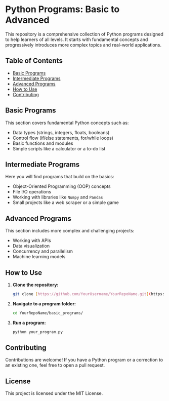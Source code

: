 # Python Programs: Basic to Advanced

This repository is a comprehensive collection of Python programs designed to help learners of all levels. It starts with fundamental concepts and progressively introduces more complex topics and real-world applications.

## Table of Contents
- [Basic Programs](#basic-programs)
- [Intermediate Programs](#intermediate-programs)
- [Advanced Programs](#advanced-programs)
- [How to Use](#how-to-use)
- [Contributing](#contributing)

## Basic Programs
This section covers fundamental Python concepts such as:
- Data types (strings, integers, floats, booleans)
- Control flow (if/else statements, for/while loops)
- Basic functions and modules
- Simple scripts like a calculator or a to-do list

## Intermediate Programs
Here you will find programs that build on the basics:
- Object-Oriented Programming (OOP) concepts
- File I/O operations
- Working with libraries like `Numpy` and `Pandas`
- Small projects like a web scraper or a simple game

## Advanced Programs
This section includes more complex and challenging projects:
- Working with APIs
- Data visualization
- Concurrency and parallelism
- Machine learning models

## How to Use
1.  **Clone the repository:**
    ```bash
    git clone [https://github.com/YourUsername/YourRepoName.git](https://github.com/YourUsername/YourRepoName.git)
    ```
2.  **Navigate to a program folder:**
    ```bash
    cd YourRepoName/basic_programs/
    ```
3.  **Run a program:**
    ```bash
    python your_program.py
    ```
## Contributing
Contributions are welcome! If you have a Python program or a correction to an existing one, feel free to open a pull request.

## License
This project is licensed under the MIT License.
